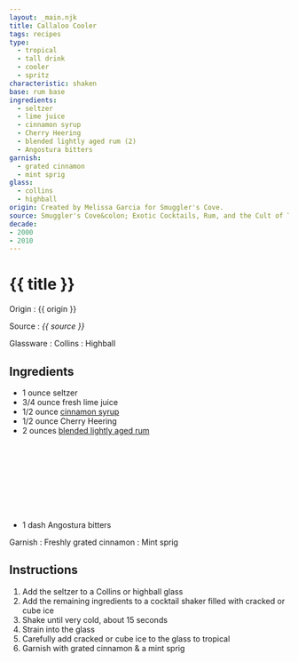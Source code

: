 ```yaml
---
layout: _main.njk
title: Callaloo Cooler
tags: recipes
type:
  - tropical
  - tall drink
  - cooler
  - spritz
characteristic: shaken
base: rum base
ingredients:
  - seltzer
  - lime juice
  - cinnamon syrup
  - Cherry Heering
  - blended lightly aged rum (2)
  - Angostura bitters
garnish:
  - grated cinnamon
  - mint sprig
glass:
  - collins
  - highball
origin: Created by Melissa Garcia for Smuggler's Cove.
source: Smuggler's Cove&colon; Exotic Cocktails, Rum, and the Cult of Tiki
decade:
- 2000
- 2010
---
```


<!-- markdownlint-disable MD025 -->
# {{ title }}
<!-- markdownlint-disable MD025 -->

Origin
  : {{ origin }}

Source
  : <cite>{{ source }}</cite>

Glassware
  : Collins
  : Highball

## Ingredients

* 1 ounce seltzer
* 3/4 ounce fresh lime juice
* 1/2 ounce [cinnamon syrup](/mixes/cinnamon-syrup)
* 1/2 ounce Cherry Heering
* 2 ounces [blended lightly aged rum](/rums/04-rum-blended-lightly-aged/)<icon-l space="1em" class="bigger" label="(2)"><span class="with-icon"><svg class="icon"><use href="/assets/images/icons/circle-2.svg#circle-2"></use></svg></span></icon-l>
* 1 dash Angostura bitters

Garnish
  : Freshly grated cinnamon
  : Mint sprig

## Instructions

1. Add the seltzer to a Collins or highball glass
2. Add the remaining ingredients to a cocktail shaker filled with cracked or cube ice
3. Shake until very cold, about 15 seconds
4. Strain into the glass
5. Carefully add cracked or cube ice to the glass to tropical
6. Garnish with grated cinnamon & a mint sprig

